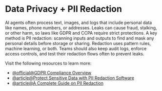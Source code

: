# Data Privacy + PII Redaction

AI agents often process text, images, and logs that include personal data like names, phone numbers, or addresses. Leaks can cause fraud, stalking, or other harm, so laws like GDPR and CCPA require strict protections. A key method is PII redaction: scanning inputs and outputs to find and mask any personal details before storage or sharing. Redaction uses pattern rules, machine learning, or both. Teams should also keep audit logs, enforce access controls, and test their redaction flows often to prevent leaks.

Visit the following resources to learn more:

- [@official@GDPR Compliance Overview](https://gdpr.eu/)
- [@article@Protect Sensitive Data with PII Redaction Software](https://redactor.ai/blog/pii-redaction-software-guide)
- [@article@A Complete Guide on PII Redaction](https://enthu.ai/blog/what-is-pii-redaction/)
